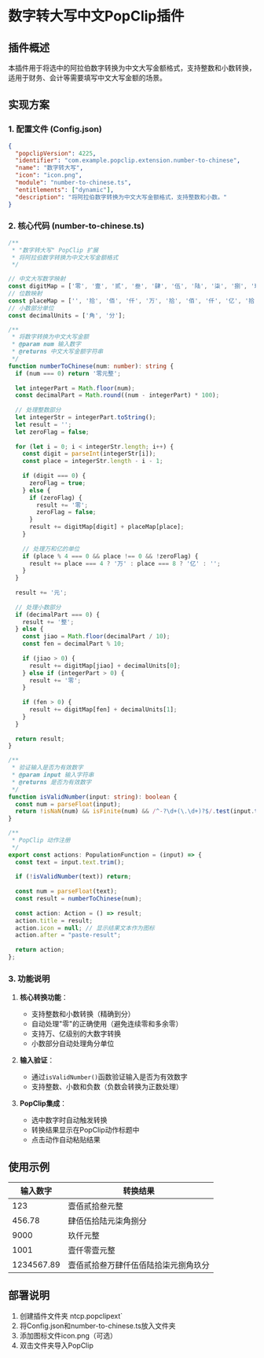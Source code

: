 # 数字转大写中文PopClip插件

## 插件概述

本插件用于将选中的阿拉伯数字转换为中文大写金额格式，支持整数和小数转换，适用于财务、会计等需要填写中文大写金额的场景。

## 实现方案

### 1. 配置文件 (Config.json)

```json
{
  "popclipVersion": 4225,
  "identifier": "com.example.popclip.extension.number-to-chinese",
  "name": "数字转大写",
  "icon": "icon.png",
  "module": "number-to-chinese.ts",
  "entitlements": ["dynamic"],
  "description": "将阿拉伯数字转换为中文大写金额格式，支持整数和小数。"
}
```

### 2. 核心代码 (number-to-chinese.ts)

```typescript
/**
 * "数字转大写" PopClip 扩展
 * 将阿拉伯数字转换为中文大写金额格式
 */

// 中文大写数字映射
const digitMap = ['零', '壹', '贰', '叁', '肆', '伍', '陆', '柒', '捌', '玖'];
// 位数映射
const placeMap = ['', '拾', '佰', '仟', '万', '拾', '佰', '仟', '亿', '拾', '佰', '仟'];
// 小数部分单位
const decimalUnits = ['角', '分'];

/**
 * 将数字转换为中文大写金额
 * @param num 输入数字
 * @returns 中文大写金额字符串
 */
function numberToChinese(num: number): string {
  if (num === 0) return '零元整';
  
  let integerPart = Math.floor(num);
  const decimalPart = Math.round((num - integerPart) * 100);
  
  // 处理整数部分
  let integerStr = integerPart.toString();
  let result = '';
  let zeroFlag = false;
  
  for (let i = 0; i < integerStr.length; i++) {
    const digit = parseInt(integerStr[i]);
    const place = integerStr.length - i - 1;
    
    if (digit === 0) {
      zeroFlag = true;
    } else {
      if (zeroFlag) {
        result += '零';
        zeroFlag = false;
      }
      result += digitMap[digit] + placeMap[place];
    }
    
    // 处理万和亿的单位
    if (place % 4 === 0 && place !== 0 && !zeroFlag) {
      result += place === 4 ? '万' : place === 8 ? '亿' : '';
    }
  }
  
  result += '元';
  
  // 处理小数部分
  if (decimalPart === 0) {
    result += '整';
  } else {
    const jiao = Math.floor(decimalPart / 10);
    const fen = decimalPart % 10;
    
    if (jiao > 0) {
      result += digitMap[jiao] + decimalUnits[0];
    } else if (integerPart > 0) {
      result += '零';
    }
    
    if (fen > 0) {
      result += digitMap[fen] + decimalUnits[1];
    }
  }
  
  return result;
}

/**
 * 验证输入是否为有效数字
 * @param input 输入字符串
 * @returns 是否为有效数字
 */
function isValidNumber(input: string): boolean {
  const num = parseFloat(input);
  return !isNaN(num) && isFinite(num) && /^-?\d+(\.\d+)?$/.test(input.trim());
}

/**
 * PopClip 动作注册
 */
export const actions: PopulationFunction = (input) => {
  const text = input.text.trim();
  
  if (!isValidNumber(text)) return;
  
  const num = parseFloat(text);
  const result = numberToChinese(num);
  
  const action: Action = () => result;
  action.title = result;
  action.icon = null; // 显示结果文本作为图标
  action.after = "paste-result";
  
  return action;
};
```

### 3. 功能说明

1. **核心转换功能**：
   - 支持整数和小数转换（精确到分）
   - 自动处理"零"的正确使用（避免连续零和多余零）
   - 支持万、亿级别的大数字转换
   - 小数部分自动处理角分单位

2. **输入验证**：
   - 通过`isValidNumber()`函数验证输入是否为有效数字
   - 支持整数、小数和负数（负数会转换为正数处理）

3. **PopClip集成**：
   - 选中数字时自动触发转换
   - 转换结果显示在PopClip动作标题中
   - 点击动作自动粘贴结果



## 使用示例

| 输入数字   | 转换结果                             |
| ---------- | ------------------------------------ |
| 123        | 壹佰贰拾叁元整                       |
| 456.78     | 肆佰伍拾陆元柒角捌分                 |
| 9000       | 玖仟元整                             |
| 1001       | 壹仟零壹元整                         |
| 1234567.89 | 壹佰贰拾叁万肆仟伍佰陆拾柒元捌角玖分 |

## 部署说明

1. 创建插件文件夹 ntcp.popclipext`
2. 将Config.json和number-to-chinese.ts放入文件夹
3. 添加图标文件icon.png（可选）
4. 双击文件夹导入PopClip
